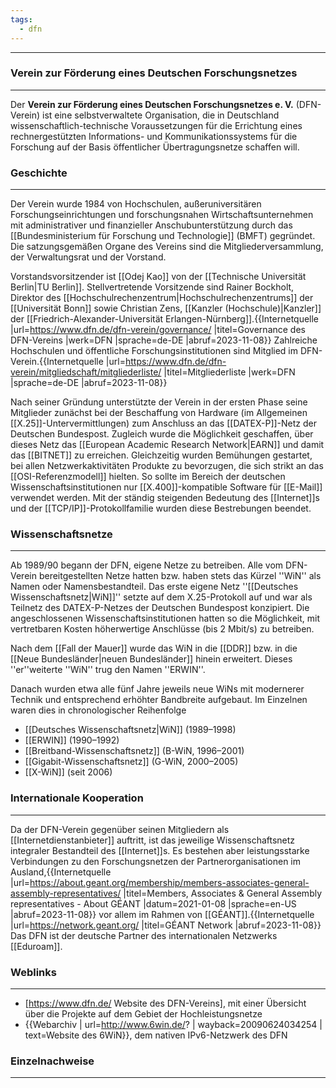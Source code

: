 ```yaml
---
tags:
  - dfn
---
```

***


### Verein zur Förderung eines Deutschen Forschungsnetzes
***

Der **Verein zur Förderung eines Deutschen Forschungsnetzes e. V.** (DFN-Verein) ist eine selbstverwaltete Organisation, die in Deutschland wissenschaftlich-technische Voraussetzungen für die Errichtung eines rechnergestützten Informations- und Kommunikationssystems für die Forschung auf der Basis öffentlicher Übertragungsnetze schaffen will.

### Geschichte
***

Der Verein wurde 1984 von Hochschulen, außeruniversitären Forschungseinrichtungen und forschungsnahen Wirtschaftsunternehmen mit administrativer und finanzieller Anschubunterstützung durch das [[Bundesministerium für Forschung und Technologie]] (BMFT) gegründet.
Die satzungsgemäßen Organe des Vereins sind die Mitgliederversammlung, der Verwaltungsrat und der Vorstand.

Vorstandsvorsitzender ist [[Odej Kao]] von der [[Technische Universität Berlin|TU Berlin]]. Stellvertretende Vorsitzende sind Rainer Bockholt, Direktor des [[Hochschulrechenzentrum|Hochschulrechenzentrums]] der [[Universität Bonn]] sowie Christian Zens, [[Kanzler (Hochschule)|Kanzler]] der [[Friedrich-Alexander-Universität Erlangen-Nürnberg]].<ref>{{Internetquelle |url=https://www.dfn.de/dfn-verein/governance/ |titel=Governance des DFN-Vereins |werk=DFN |sprache=de-DE |abruf=2023-11-08}}</ref> Zahlreiche Hochschulen und öffentliche Forschungsinstitutionen sind Mitglied im DFN-Verein.<ref>{{Internetquelle |url=https://www.dfn.de/dfn-verein/mitgliedschaft/mitgliederliste/ |titel=Mitgliederliste |werk=DFN |sprache=de-DE |abruf=2023-11-08}}</ref>

Nach seiner Gründung unterstützte der Verein in der ersten Phase seine Mitglieder zunächst bei der Beschaffung von Hardware (im Allgemeinen [[X.25]]-Untervermittlungen) zum Anschluss an das [[DATEX-P]]-Netz der Deutschen Bundespost. Zugleich wurde die Möglichkeit geschaffen, über dieses Netz das [[European Academic Research Network|EARN]] und damit das [[BITNET]] zu erreichen. Gleichzeitig wurden Bemühungen gestartet, bei allen Netzwerkaktivitäten Produkte zu bevorzugen, die sich strikt an das [[OSI-Referenzmodell]] hielten. So sollte im Bereich der deutschen Wissenschaftsinstitutionen nur [[X.400]]-kompatible Software für [[E-Mail]] verwendet werden. Mit der ständig steigenden Bedeutung des [[Internet]]s und der [[TCP/IP]]-Protokollfamilie wurden diese Bestrebungen beendet.

### Wissenschaftsnetze
***

Ab 1989/90 begann der DFN, eigene Netze zu betreiben. Alle vom DFN-Verein bereitgestellten Netze hatten bzw. haben stets das Kürzel ''WiN'' als Namen oder Namensbestandteil. Das erste eigene Netz ''[[Deutsches Wissenschaftsnetz|WiN]]'' setzte auf dem X.25-Protokoll auf und war als Teilnetz des DATEX-P-Netzes der Deutschen Bundespost konzipiert. Die angeschlossenen Wissenschaftsinstitutionen hatten so die Möglichkeit, mit vertretbaren Kosten höherwertige Anschlüsse (bis 2 Mbit/s) zu betreiben.

Nach dem [[Fall der Mauer]] wurde das WiN in die [[DDR]] bzw. in die [[Neue Bundesländer|neuen Bundesländer]] hinein erweitert. Dieses ''er''weiterte ''WiN'' trug den Namen ''ERWIN''.

Danach wurden etwa alle fünf Jahre jeweils neue WiNs mit modernerer Technik und entsprechend erhöhter Bandbreite aufgebaut. Im Einzelnen waren dies in chronologischer Reihenfolge
* [[Deutsches Wissenschaftsnetz|WiN]] (1989–1998)
* [[ERWIN]] (1990–1992)
* [[Breitband-Wissenschaftsnetz]] (B-WiN, 1996–2001)
* [[Gigabit-Wissenschaftsnetz]] (G-WiN, 2000–2005)
* [[X-WiN]] (seit 2006)

### Internationale Kooperation
***

Da der DFN-Verein gegenüber seinen Mitgliedern als [[Internetdienstanbieter]] auftritt, ist das jeweilige Wissenschaftsnetz integraler Bestandteil des [[Internet]]s. Es bestehen aber leistungsstarke Verbindungen zu den Forschungsnetzen der Partnerorganisationen im Ausland,<ref>{{Internetquelle |url=https://about.geant.org/membership/members-associates-general-assembly-representatives/ |titel=Members, Associates & General Assembly representatives - About GÉANT |datum=2021-01-08 |sprache=en-US |abruf=2023-11-08}}</ref> vor allem im Rahmen von [[GÉANT]].<ref>{{Internetquelle |url=https://network.geant.org/ |titel=GÉANT Network |abruf=2023-11-08}}</ref>
Das DFN ist der deutsche Partner des internationalen Netzwerks [[Eduroam]].

### Weblinks
***

* [https://www.dfn.de/ Website des DFN-Vereins], mit einer Übersicht über die Projekte auf dem Gebiet der Hochleistungsnetze
* {{Webarchiv | url=http://www.6win.de/? | wayback=20090624034254 | text=Website des 6WiN}}, dem nativen IPv6-Netzwerk des DFN

### Einzelnachweise
***


